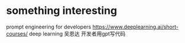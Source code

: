 # something interesting
prompt engineering for developers
https://www.deeplearning.ai/short-courses/
deep learning 吴恩达 开发者用gpt写代码